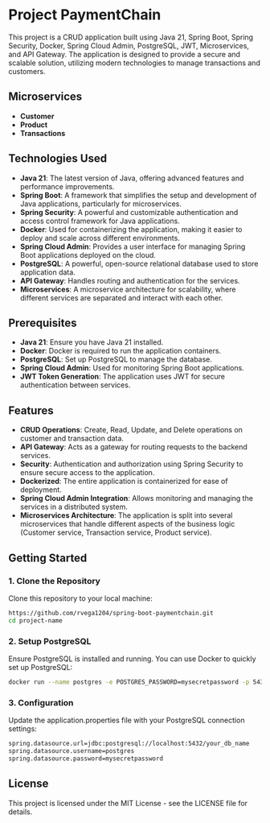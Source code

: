 # Project PaymentChain

This project is a CRUD application built using Java 21, Spring Boot, Spring Security, Docker, Spring Cloud Admin, PostgreSQL, JWT, Microservices, and API Gateway. The application is designed to provide a secure and scalable solution, utilizing modern technologies to manage transactions and customers.

## Microservices

- **Customer**
- **Product**
- **Transactions**

## Technologies Used

- **Java 21**: The latest version of Java, offering advanced features and performance improvements.
- **Spring Boot**: A framework that simplifies the setup and development of Java applications, particularly for microservices.
- **Spring Security**: A powerful and customizable authentication and access control framework for Java applications.
- **Docker**: Used for containerizing the application, making it easier to deploy and scale across different environments.
- **Spring Cloud Admin**: Provides a user interface for managing Spring Boot applications deployed on the cloud.
- **PostgreSQL**: A powerful, open-source relational database used to store application data.
- **API Gateway**: Handles routing and authentication for the services.
- **Microservices**: A microservice architecture for scalability, where different services are separated and interact with each other.

## Prerequisites

- **Java 21**: Ensure you have Java 21 installed.
- **Docker**: Docker is required to run the application containers.
- **PostgreSQL**: Set up PostgreSQL to manage the database.
- **Spring Cloud Admin**: Used for monitoring Spring Boot applications.
- **JWT Token Generation**: The application uses JWT for secure authentication between services.

## Features

- **CRUD Operations**: Create, Read, Update, and Delete operations on customer and transaction data.
- **API Gateway**: Acts as a gateway for routing requests to the backend services.
- **Security**: Authentication and authorization using Spring Security to ensure secure access to the application.
- **Dockerized**: The entire application is containerized for ease of deployment.
- **Spring Cloud Admin Integration**: Allows monitoring and managing the services in a distributed system.
- **Microservices Architecture**: The application is split into several microservices that handle different aspects of the business logic (Customer service, Transaction service, Product service).

## Getting Started

### 1. Clone the Repository

Clone this repository to your local machine:

```bash
https://github.com/rvega1204/spring-boot-paymentchain.git
cd project-name
```
### 2. Setup PostgreSQL
Ensure PostgreSQL is installed and running. You can use Docker to quickly set up PostgreSQL:

```bash
docker run --name postgres -e POSTGRES_PASSWORD=mysecretpassword -p 5432:5432 -d postgres
```

### 3. Configuration
Update the application.properties file with your PostgreSQL connection settings:

```bash
spring.datasource.url=jdbc:postgresql://localhost:5432/your_db_name
spring.datasource.username=postgres
spring.datasource.password=mysecretpassword
```

## License
This project is licensed under the MIT License - see the LICENSE file for details.
